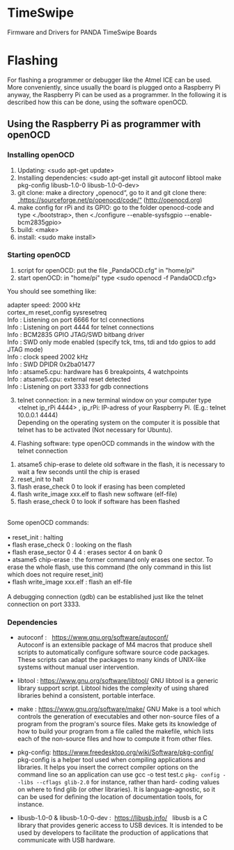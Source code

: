 # TimeSwipe
Firmware and Drivers for PANDA TimeSwipe Boards

# Flashing

For flashing a programmer or debugger like the Atmel ICE can be used. More conveniently, since usually the board is plugged onto a Raspberry Pi anyway, the Raspberry Pi can be used as a programmer. In the following it is described how this can be done, using the software openOCD. 

## Using the Raspberry Pi as programmer with openOCD

### Installing openOCD 

1) Updating:  \<sudo apt-get update>
2) Installing dependencies:  \<sudo apt-get install git autoconf libtool make pkg-config libusb-1.0-0 libusb-1.0-0-dev>
3) git clone:  make a directory „openocd“, go to it and git clone there: „https://sourceforge.net/p/openocd/code/“ (http://openocd.org)
4) make config for rPi and its GPIO:  go to the folder openocd-code and type \<./bootstrap>, then \<./configure --enable-sysfsgpio --enable-bcm2835gpio>
5) build:  \<make>
6) install:  \<sudo make install>


### Starting openOCD

1) script for openOCD:  put the file „PandaOCD.cfg“ in "home/pi"
2) start openOCD:  in "home/pi" type \<sudo openocd -f PandaOCD.cfg>

You should see something like:

 adapter speed: 2000 kHz <br />
 cortex_m reset_config sysresetreq <br />
 Info : Listening on port 6666 for tcl connections <br />
 Info : Listening on port 4444 for telnet connections <br />
 Info : BCM2835 GPIO JTAG/SWD bitbang driver <br />
 Info : SWD only mode enabled (specify tck, tms, tdi and tdo gpios to add JTAG mode) <br />
 Info : clock speed 2002 kHz <br />
 Info : SWD DPIDR 0x2ba01477 <br />
 Info : atsame5.cpu: hardware has 6 breakpoints, 4 watchpoints <br />
 Info : atsame5.cpu: external reset detected <br />
 Info : Listening on port 3333 for gdb connections 

3) telnet connection:  in a new terminal window on your computer type \<telnet ip_rPi 4444> , ip_rPi: IP-adress of your Raspberry Pi. (E.g.: telnet 10.0.0.1 4444) <br />
Depending on the operating system on the computer it is possible that telnet has to be activated (Not necessary for Ubuntu).

4) Flashing software:  type openOCD commands in the window with the telnet connection

1. atsame5 chip-erase		to delete old software in the flash, it is necessary to wait a few seconds until the chip is erased
2. reset_init			to halt
3. flash erase_check 0		to look if erasing has been completed
4. flash write_image xxx.elf	to flash new software (elf-file)
5. flash erase_check 0		to look if software has been flashed

<br />
Some openOCD commands: <br />
<br />
	•	reset_init : halting <br />
	•	flash erase_check 0 : looking on the flash <br />
	•	flash erase_sector 0 4 4 : erases sector 4 on bank 0 <br />
	•	atsame5 chip-erase : the former command only erases one sector. To erase the whole flash, use this command (the <td /> only command in this list which does not require reset_init) <br />
	•	flash write_image xxx.elf : flash an elf-file

<br />
<br />
A debugging connection (gdb) can be established just like the telnet connection on port 3333. 

<br />

### Dependencies

- autoconf :  	https://www.gnu.org/software/autoconf/  
	Autoconf is an extensible package of M4 macros that produce shell 	scripts to automatically configure software source code packages. 	These scripts can adapt the packages to many kinds of UNIX-like 	systems without manual user intervention.

- libtool :
	https://www.gnu.org/software/libtool/ 
	GNU libtool is a generic library support script. Libtool hides the 	complexity of using shared libraries behind a consistent, portable 	interface. 
	
- make :
	https://www.gnu.org/software/make/ 
	GNU Make is a tool which controls the generation of executables 	and other non-source files of a program from the program's source 	files. Make gets its knowledge of how to build your program from a 	file called the makefile, which lists each of the non-source files and 	how to compute it from other files.  
  
 - pkg-config: 
	https://www.freedesktop.org/wiki/Software/pkg-config/  	pkg-config is a helper tool used when compiling applications and 	libraries. It helps you insert the correct compiler options on the 	command line so an application can use gcc -o test test.c `pkg-	config --libs --cflags glib-2.0` for instance, rather than hard-	coding values on where to find glib (or other libraries). It is 	language-agnostic, so it can be used for defining the location of 	documentation tools, for instance. 
  
- libusb-1.0-0 & libusb-1.0-0-dev : 	https://libusb.info/  	libusb is a C library that provides generic access to USB devices. It 	is intended to be used by developers to facilitate the production of 	applications that communicate with USB hardware.
